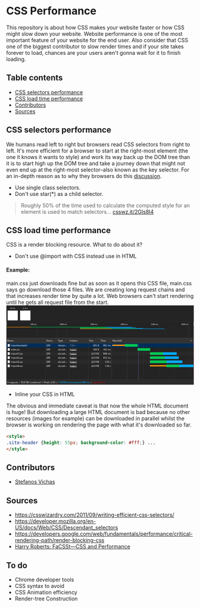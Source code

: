 # CSS Performance

This repository is about how CSS makes your website faster or how CSS might slow down your website. Website performance is one of the most important feature of your website for the end user. Also consider that CSS one of the biggest contributor to slow render times and if your site takes forever to load, chances are your users aren't gonna wait for it to finish loading.

## Table contents

- [CSS selectors performance](#css-selectors-performance)
- [CSS load time performance](#css-load-time-performance)
- [Contributors](#contributors)
- [Sources](#sources)


## CSS selectors performance
We humans read left to right but browsers read CSS selectors from right to left. It's more efficient for a browser to start at the right-most element (the one it knows it wants to style) and work its way back up the DOM tree than it is to start high up the DOM tree and take a journey down that might not even end up at the right-most selector–also known as the key selector.
For an in-depth reason as to why they browsers do this [discussion](https://stackoverflow.com/questions/5797014/why-do-browsers-match-css-selectors-from-right-to-left).

- Use single class selectors.
- Don't use star(*) as a child selector.

> Roughly 50% of the time used to calculate the computed style for an element is used to match selectors...
[csswz.it/2GIs8l4](https://csswz.it/2GIs8l4)


## CSS load time performance
CSS is a render blocking resource. What to do about it?

- Don't use @import with CSS instead use <link/> in HTML

#### Example:
main.css just downloads fine but as soon as it opens this CSS file, main.css says go download those 4 files. We are creating long request chains and that increases render time by quite a lot. Web browsers can't start rendering until he gets all request file from the start.
![CSS Import example](img/Screenshot_2.png)

- Inline your CSS in HTML

The obvious and immediate caveat is that now the whole HTML document is huge! But downloading a large HTML document is bad because no other resources (images for example) can be downloaded in parallel whilst the browser is working on rendering the page with what it's downloaded so far.

```html
<style>
.site-header {height: 55px; background-color: #fff;} ...
</style>
```

## Contributors
- [Stefanos Vichas](https://github.com/svichas/)

## Sources
- https://csswizardry.com/2011/09/writing-efficient-css-selectors/
- https://developer.mozilla.org/en-US/docs/Web/CSS/Descendant_selectors
- https://developers.google.com/web/fundamentals/performance/critical-rendering-path/render-blocking-css
- [Harry Roberts: FaCSSt—CSS and Performance](https://www.youtube.com/watch?v=2Rn8an74khk)


## To do
- Chrome developer tools
- CSS syntax to avoid
- CSS Animation efficiency
- Render-tree Construction
